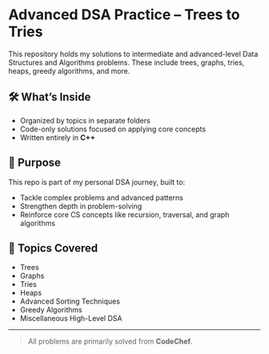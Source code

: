 # Advanced DSA Practice – Trees to Tries

This repository holds my solutions to intermediate and advanced-level Data Structures and Algorithms problems. These include trees, graphs, tries, heaps, greedy algorithms, and more.

## 🛠 What’s Inside

- Organized by topics in separate folders
- Code-only solutions focused on applying core concepts
- Written entirely in **C++**

## 📌 Purpose

This repo is part of my personal DSA journey, built to:
- Tackle complex problems and advanced patterns
- Strengthen depth in problem-solving
- Reinforce core CS concepts like recursion, traversal, and graph algorithms

## 🧭 Topics Covered

- Trees
- Graphs
- Tries
- Heaps
- Advanced Sorting Techniques
- Greedy Algorithms
- Miscellaneous High-Level DSA

---

> All problems are primarily solved from **CodeChef**.